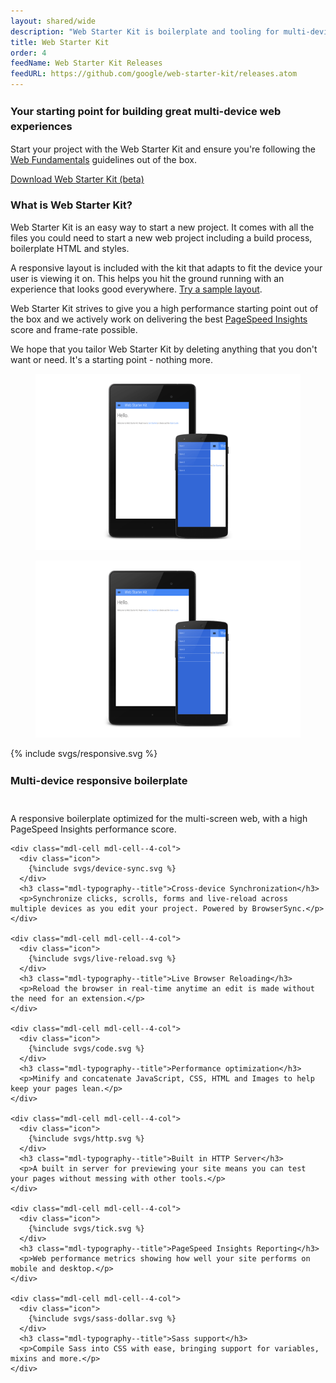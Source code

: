 ```yaml
---
layout: shared/wide
description: "Web Starter Kit is boilerplate and tooling for multi-device development"
title: Web Starter Kit
order: 4
feedName: Web Starter Kit Releases
feedURL: https://github.com/google/web-starter-kit/releases.atom
---
```


<style>
.mdl-cell h3 {
  height: 48px;
  line-height: 24px;
}
</style>

<div class="wf-subheading">
  <div class="page-content mdl-typography--text-center mdl-grid">
    <div class="mdl-cell mdl-cell--1-col"></div>
    <div class="mdl-cell mdl-cell--10-col">
      <h3>Your starting point for building great multi-device web experiences</h3>
      <p>Start your project with the Web Starter Kit and ensure you're following the <a href="/web/fundamentals/">Web Fundamentals</a> guidelines out of the box.</p>
      <a class="mdl-button mdl-js-button mdl-button--raised" href="https://github.com/google/web-starter-kit/releases/latest">Download Web Starter Kit (beta)</a>
    </div>
    <div class="mdl-cell mdl-cell--1-col"></div>
  </div>
</div>

<div class="page-content">

  <h3>What is Web Starter Kit?</h3>

  <p>Web Starter Kit is an easy way to start a new project. It comes
  with all the files you could need to start a new web project including
  a build process, boilerplate HTML and styles.</p>

  <p>
    A responsive layout is included with the kit that adapts to fit the device your user is viewing it on. This helps you hit the ground running with an experience that looks good everywhere. <a href="http://google.github.io/web-starter-kit/hello-world/">Try a sample layout</a>.
  </p>

  <p>
    Web Starter Kit strives to give you a high performance starting point out of the box and we actively work on delivering the best <a href="https://developers.google.com/speed/pagespeed/insights/">PageSpeed Insights</a> score and frame-rate possible.
  </p>

  <p>
    We hope that you tailor Web Starter Kit by deleting anything that you don't want or need. It's a starting point - nothing more.
  </p>

  <div class="mdl-grid">
    <figure class="mdl-cell mdl-cell--6-col">
      <img src="../imgs/mobile.png">
    </figure>
    <figure class="mdl-cell mdl-cell--6-col">
      <img src="../imgs/mobile.png">
    </figure>
  </div>

  <div class="mdl-grid mdl-typography--text-center">
    <div class="mdl-cell mdl-cell--4-col">
      <div class="icon">
        {% include svgs/responsive.svg %}
      </div>
      <h3 class="mdl-typography--title">Multi-device responsive boilerplate</h3>
      <p>A responsive boilerplate optimized for the multi-screen web, with a high PageSpeed Insights performance score.</p>
    </div>

    <div class="mdl-cell mdl-cell--4-col">
      <div class="icon">
        {%include svgs/device-sync.svg %}
      </div>
      <h3 class="mdl-typography--title">Cross-device Synchronization</h3>
      <p>Synchronize clicks, scrolls, forms and live-reload across multiple devices as you edit your project. Powered by BrowserSync.</p>
    </div>

    <div class="mdl-cell mdl-cell--4-col">
      <div class="icon">
        {%include svgs/live-reload.svg %}
      </div>
      <h3 class="mdl-typography--title">Live Browser Reloading</h3>
      <p>Reload the browser in real-time anytime an edit is made without the need for an extension.</p>
    </div>

    <div class="mdl-cell mdl-cell--4-col">
      <div class="icon">
        {%include svgs/code.svg %}
      </div>
      <h3 class="mdl-typography--title">Performance optimization</h3>
      <p>Minify and concatenate JavaScript, CSS, HTML and Images to help keep your pages lean.</p>
    </div>

    <div class="mdl-cell mdl-cell--4-col">
      <div class="icon">
        {%include svgs/http.svg %}
      </div>
      <h3 class="mdl-typography--title">Built in HTTP Server</h3>
      <p>A built in server for previewing your site means you can test your pages without messing with other tools.</p>
    </div>

    <div class="mdl-cell mdl-cell--4-col">
      <div class="icon">
        {%include svgs/tick.svg %}
      </div>
      <h3 class="mdl-typography--title">PageSpeed Insights Reporting</h3>
      <p>Web performance metrics showing how well your site performs on mobile and desktop.</p>
    </div>

    <div class="mdl-cell mdl-cell--4-col">
      <div class="icon">
        {%include svgs/sass-dollar.svg %}
      </div>
      <h3 class="mdl-typography--title">Sass support</h3>
      <p>Compile Sass into CSS with ease, bringing support for variables, mixins and more.</p>
    </div>
  </div>
</div>
